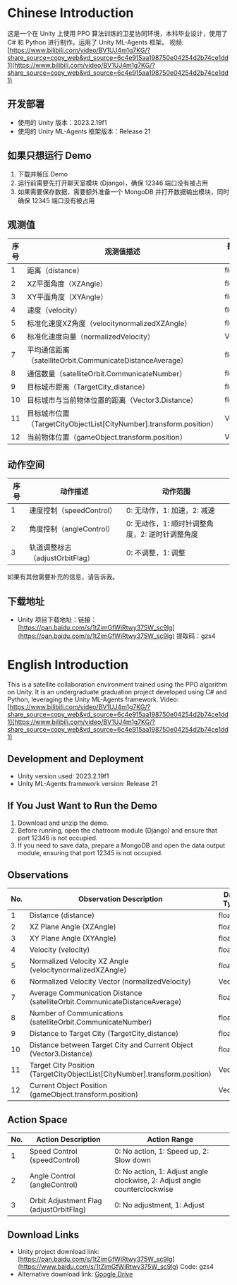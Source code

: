 # Chinese Introduction
这是一个在 Unity 上使用 PPO 算法训练的卫星协同环境，本科毕业设计，使用了 C# 和 Python 进行制作，运用了 Unity ML-Agents 框架。
视频: [https://www.bilibili.com/video/BV1UJ4m1g7KG/?share_source=copy_web&vd_source=6c4e915aa198750e04254d2b74ce1dd1](https://www.bilibili.com/video/BV1UJ4m1g7KG/?share_source=copy_web&vd_source=6c4e915aa198750e04254d2b74ce1dd1)

## 开发部署
- 使用的 Unity 版本：2023.2.19f1
- 使用的 Unity ML-Agents 框架版本：Release 21

## 如果只想运行 Demo
1. 下载并解压 Demo
2. 运行前需要先打开聊天室模块 (Django)，确保 12346 端口没有被占用
3. 如果需要保存数据，需要额外准备一个 MongoDB 并打开数据输出模块，同时确保 12345 端口没有被占用

## 观测值
| 序号 | 观测值描述                                                       | 数据类型 |
|------|------------------------------------------------------------------|----------|
| 1    | 距离（distance）                                                 | float    |
| 2    | XZ平面角度（XZAngle）                                            | float    |
| 3    | XY平面角度（XYAngle）                                            | float    |
| 4    | 速度（velocity）                                                 | float    |
| 5    | 标准化速度XZ角度（velocitynormalizedXZAngle）                    | float    |
| 6    | 标准化速度向量（normalizedVelocity）                             | Vector3  |
| 7    | 平均通信距离（satelliteOrbit.CommunicateDistanceAverage）         | float    |
| 8    | 通信数量（satelliteOrbit.CommunicateNumber）                     | float    |
| 9    | 目标城市距离（TargetCity_distance）                              | float    |
| 10   | 目标城市与当前物体位置的距离（Vector3.Distance）                | float    |
| 11   | 目标城市位置（TargetCityObjectList[CityNumber].transform.position）| Vector3  |
| 12   | 当前物体位置（gameObject.transform.position）                    | Vector3  |

## 动作空间
| 序号 | 动作描述                        | 动作范围          |
|------|--------------------------------|-------------------|
| 1    | 速度控制（speedControl）        | 0: 无动作，1: 加速，2: 减速 |
| 2    | 角度控制（angleControl）        | 0: 无动作，1: 顺时针调整角度，2: 逆时针调整角度 |
| 3    | 轨道调整标志（adjustOrbitFlag） | 0: 不调整，1: 调整 |

如果有其他需要补充的信息，请告诉我。

## 下载地址
- Unity 项目下载地址：链接：[https://pan.baidu.com/s/1tZimGfWiRtwy375W_sc9lg](https://pan.baidu.com/s/1tZimGfWiRtwy375W_sc9lg) 提取码：gzs4

# English Introduction

This is a satellite collaboration environment trained using the PPO algorithm on Unity. It is an undergraduate graduation project developed using C# and Python, leveraging the Unity ML-Agents framework.
Video: [https://www.bilibili.com/video/BV1UJ4m1g7KG/?share_source=copy_web&vd_source=6c4e915aa198750e04254d2b74ce1dd1](https://www.bilibili.com/video/BV1UJ4m1g7KG/?share_source=copy_web&vd_source=6c4e915aa198750e04254d2b74ce1dd1)

## Development and Deployment
- Unity version used: 2023.2.19f1
- Unity ML-Agents framework version: Release 21

## If You Just Want to Run the Demo
1. Download and unzip the demo.
2. Before running, open the chatroom module (Django) and ensure that port 12346 is not occupied.
3. If you need to save data, prepare a MongoDB and open the data output module, ensuring that port 12345 is not occupied.

## Observations
| No. | Observation Description                                           | Data Type |
|-----|-------------------------------------------------------------------|-----------|
| 1   | Distance (distance)                                               | float     |
| 2   | XZ Plane Angle (XZAngle)                                          | float     |
| 3   | XY Plane Angle (XYAngle)                                          | float     |
| 4   | Velocity (velocity)                                               | float     |
| 5   | Normalized Velocity XZ Angle (velocitynormalizedXZAngle)          | float     |
| 6   | Normalized Velocity Vector (normalizedVelocity)                   | Vector3   |
| 7   | Average Communication Distance (satelliteOrbit.CommunicateDistanceAverage) | float     |
| 8   | Number of Communications (satelliteOrbit.CommunicateNumber)       | float     |
| 9   | Distance to Target City (TargetCity_distance)                     | float     |
| 10  | Distance between Target City and Current Object (Vector3.Distance) | float     |
| 11  | Target City Position (TargetCityObjectList[CityNumber].transform.position) | Vector3   |
| 12  | Current Object Position (gameObject.transform.position)           | Vector3   |

## Action Space
| No. | Action Description                   | Action Range                          |
|-----|--------------------------------------|---------------------------------------|
| 1   | Speed Control (speedControl)         | 0: No action, 1: Speed up, 2: Slow down |
| 2   | Angle Control (angleControl)         | 0: No action, 1: Adjust angle clockwise, 2: Adjust angle counterclockwise |
| 3   | Orbit Adjustment Flag (adjustOrbitFlag) | 0: No adjustment, 1: Adjust |

## Download Links
- Unity project download link: [https://pan.baidu.com/s/1tZimGfWiRtwy375W_sc9lg](https://www.baidu.com/s/1tZimGfWiRtwy375W_sc9lg) Code: gzs4
- Alternative download link: [Google Drive](https://drive.google.com/file/d/1GQ1sJq62SajrnwDkU-QsH73EboySfX2K/view?usp=sharing)
